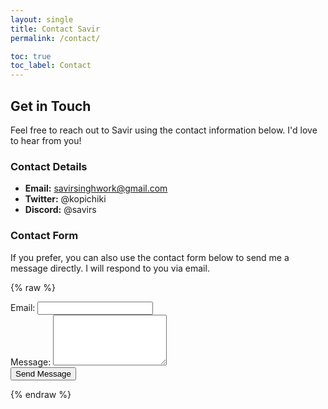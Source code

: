 ```yaml
---
layout: single
title: Contact Savir
permalink: /contact/

toc: true
toc_label: Contact
---
```


## Get in Touch

Feel free to reach out to Savir using the contact information below. I'd love to hear from you!

### Contact Details

- **Email:** [savirsinghwork@gmail.com](mailto:savirsinghwork@gmail.com)
- **Twitter:** @kopichiki
- **Discord:** @savirs

### Contact Form

If you prefer, you can also use the contact form below to send me a message directly. I will respond to you via email.

{% raw %}
<form action="https://thatformworks.pythonanywhere.com/mailsavir" method="POST">
  <div class="form-group">
    <label for="email">Email:</label>
    <input type="email" name="address" id="email" required>
  </div>

  <div class="form-group">
    <label for="message">Message:</label>
    <textarea name="important" id="message" rows="5" required></textarea>
  </div>

  <div class="form-group">
    <button type="submit" class="btn btn--primary">Send Message</button>
  </div>
</form>
{% endraw %}
